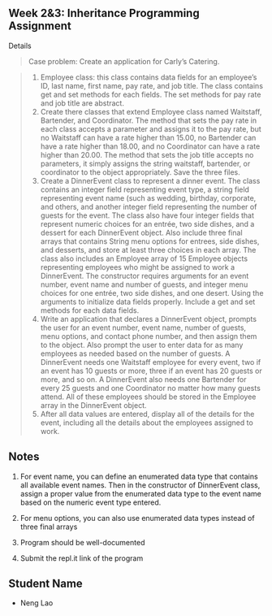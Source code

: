 ## Week 2&3: Inheritance Programming Assignment

Details
>Case problem: Create an application for Carly’s Catering.

>1. Employee class: this class contains data fields for an employee’s ID, last name, first name, pay rate, and job title. The class contains get and set methods for each fields. The set methods for pay rate and job title are abstract.
>2. Create there classes that extend Employee class named Waitstaff, Bartender, and Coordinator. The method that sets the pay rate in each class accepts a parameter and assigns it to the pay rate, but no Waitstaff can have a rate higher than 15.00, no Bartender can have a rate higher than 18.00, and no Coordinator can have a rate higher than 20.00. The method that sets the job title accepts no parameters, it simply assigns the string waitstaff, bartender, or coordinator to the object appropriately. Save the three files.
>3. Create a DinnerEvent class to represent a dinner event. The class contains an integer field representing event type, a string field representing event name (such as wedding, birthday, corporate, and others, and another integer field representing the number of guests for the event. The class also have four integer fields that represent numeric choices for an entrée, two side dishes, and a dessert for each DinnerEvent object. Also include three final arrays that contains String menu options for entrees, side dishes, and desserts, and store at least three choices in each array. The class also includes an Employee array of 15 Employee objects representing employees who might be assigned to work a DinnerEvent. The constructor requires arguments for an event number, event name and number of guests, and integer menu choices for one entrée, two side dishes, and one desert. Using the arguments to initialize data fields properly. Include a get and set methods for each data fields.
>4. Write an application that declares a DinnerEvent object, prompts the user for an event number, event name, number of guests, menu options, and contact phone number, and then assign them to the object. Also prompt the user to enter data for as many employees as needed based on the number of guests. A DinnerEvent needs one Waitstaff employee for every event, two if an event has 10 guests or more, three if an event has 20 guests or more, and so on. A DinnerEvent also needs one Bartender for every 25 guests and one Coordinator no matter how many guests attend. All of these employees should be stored in the Employee array in the DinnerEvent object.
>5. After all data values are entered, display all of the details for the event, including all the details about the employees assigned to work.

## Notes

1. For event name, you can define an enumerated data type that contains all available event names. Then in the constructor of DinnerEvent class, assign a proper value from the enumerated data type to the event name based on the numeric event type entered.

2. For menu options, you can also use enumerated data types instead of three final arrays

3. Program should be well-documented

4. Submit the repl.it link of the program

## Student Name

- Neng Lao
